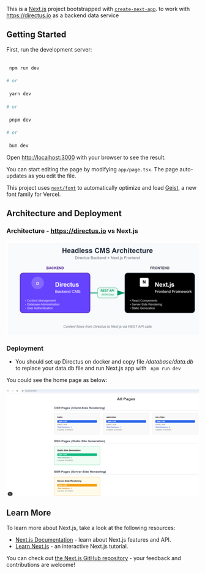 This is a [Next.js](https://nextjs.org) project bootstrapped with [`create-next-app`](https://nextjs.org/docs/app/api-reference/cli/create-next-app). to work with https://directus.io as a backend data service

## Getting Started

First, run the development server:

```bash

 npm run dev
 
# or

 yarn dev
 
# or

 pnpm dev
 
# or

 bun dev
```

Open [http://localhost:3000](http://localhost:3000) with your browser to see the result.

You can start editing the page by modifying `app/page.tsx`. The page auto-updates as you edit the file.

This project uses [`next/font`](https://nextjs.org/docs/app/building-your-application/optimizing/fonts) to automatically optimize and load [Geist](https://vercel.com/font), a new font family for Vercel.


## Architecture and Deployment

### Architecture - https://directus.io vs Next.js
![Alt text](./doc/architecture.png)


### Deployment 

- You should set up Directus on docker and copy file */database/data.db* to replace your data.db file and run Next.js app with ` npm run dev`

You could see the home page as below:


![Alt text](./doc/demo.png)


## Learn More

To learn more about Next.js, take a look at the following resources:

- [Next.js Documentation](https://nextjs.org/docs) - learn about Next.js features and API.
- [Learn Next.js](https://nextjs.org/learn) - an interactive Next.js tutorial.

You can check out [the Next.js GitHub repository](https://github.com/vercel/next.js) - your feedback and contributions are welcome!